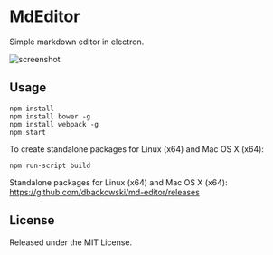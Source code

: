 # MdEditor

Simple markdown editor in electron.

![screenshot](http://i.imgur.com/HqEAogk.png)

## Usage

    npm install
    npm install bower -g
    npm install webpack -g
    npm start

To create standalone packages for Linux (x64) and Mac OS X (x64):

    npm run-script build

Standalone packages for Linux (x64) and Mac OS X (x64): 
https://github.com/dbackowski/md-editor/releases

## License

Released under the MIT License.